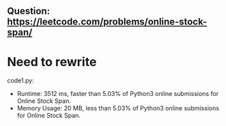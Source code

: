 ## Question: https://leetcode.com/problems/online-stock-span/

# Need to rewrite

code1.py:
* Runtime: 3512 ms, faster than 5.03% of Python3 online submissions for Online Stock Span.
* Memory Usage: 20 MB, less than 5.03% of Python3 online submissions for Online Stock Span.